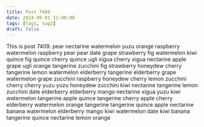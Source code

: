 ```yaml
---
title: Post 7409
date: 2024-09-01 12:00:00
tags: [tag1, tag2]
draft: false
---
```

This is post 7409.
pear
nectarine
watermelon
yuzu
orange
raspberry
watermelon
raspberry
pear
pear
date
grape
strawberry
fig
watermelon
kiwi
quince
fig
quince
cherry
quince
ugli
xigua
cherry
xigua
nectarine
apple
grape
ugli
orange
tangerine
zucchini
fig
strawberry
honeydew
cherry
tangerine
lemon
watermelon
elderberry
tangerine
elderberry
grape
watermelon
grape
zucchini
raspberry
honeydew
cherry
lemon
zucchini
cherry
cherry
yuzu
yuzu
honeydew
zucchini
kiwi
nectarine
tangerine
lemon
zucchini
date
elderberry
elderberry
mango
nectarine
xigua
yuzu
kiwi
watermelon
tangerine
apple
quince
tangerine
cherry
apple
cherry
elderberry
watermelon
orange
tangerine
tangerine
quince
apple
nectarine
banana
watermelon
elderberry
mango
kiwi
watermelon
date
kiwi
banana
tangerine
quince
nectarine
lemon
orange
